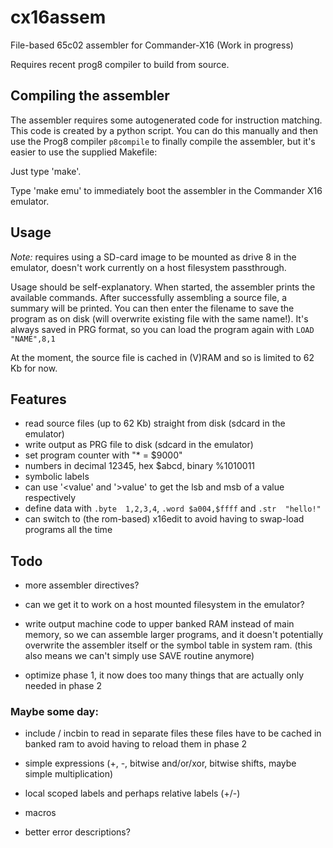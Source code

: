# cx16assem

File-based 65c02 assembler for Commander-X16 (Work in progress)

Requires recent prog8 compiler to build from source.

## Compiling the assembler

The assembler requires some autogenerated code for instruction matching.
This code is created by a python script. You can do this manually and then use
the Prog8 compiler ``p8compile`` to finally compile the assembler, but
it's easier to use the supplied Makefile:

Just type 'make'.

Type 'make emu' to immediately boot the assembler in the Commander X16 emulator.


## Usage

*Note:* requires using a SD-card image to be mounted as drive 8 in the emulator, doesn't work currently on a host filesystem passthrough.

Usage should be self-explanatory.
When started, the assembler prints the available commands.
After successfully assembling a source file, a summary will be printed. 
You can then enter the filename to save the program as on disk (will overwrite existing file with the same name!).
It's always saved in PRG format, so you can load the program again with ``LOAD "NAME",8,1``

At the moment, the source file is cached in (V)RAM and so is limited to 62 Kb for now.

## Features

- read source files (up to 62 Kb) straight from disk  (sdcard in the emulator)
- write output as PRG file to disk (sdcard in the emulator)
- set program counter with "* = $9000"
- numbers in decimal 12345, hex $abcd, binary %1010011
- symbolic labels
- can use '<value' and '>value' to get the lsb and msb of a value respectively
- define data with ``.byte  1,2,3,4``, ``.word $a004,$ffff`` and ``.str  "hello!"`` 
- can switch to (the rom-based) x16edit to avoid having to swap-load programs all the time


## Todo

- more assembler directives?

- can we get it to work on a host mounted filesystem in the emulator?
  
- write output machine code to upper banked RAM instead of main memory, so we can assemble larger programs,
  and it doesn't potentially overwrite the assembler itself or the symbol table in system ram.
  (this also means we can't simply use SAVE routine anymore)
  
- optimize phase 1, it now does too many things that are actually only needed in phase 2


### Maybe some day:
  
- include / incbin  to read in separate files
  these files have to be cached in banked ram to avoid having to reload them in phase 2

- simple expressions  (+, -, bitwise and/or/xor, bitwise shifts, maybe simple multiplication)

- local scoped labels and perhaps relative labels (+/-)

- macros

- better error descriptions?
